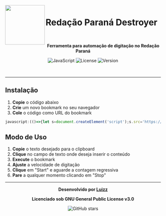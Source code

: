 <img src="https://cdn.discordapp.com/attachments/1361373500027441285/1402440898889121985/Untitled62_20250805205806.png?ex=6893ec5e&is=68929ade&hm=0fb20d981a67f8df5d2f9b9eab7e37d77505f9fe1131dad4471d8b99e88028e8&" width="128" height="128" align="left">

# Redação Paraná Destroyer

<br>

<div align="center">

**Ferramenta para automação de digitação no Redação Paraná**

![JavaScript](https://img.shields.io/badge/JavaScript-F7DF1E?style=for-the-badge&logo=javascript&logoColor=black)
![License](https://img.shields.io/badge/License-GPL%20v3-blue?style=for-the-badge)
![Version](https://img.shields.io/badge/Version-1.0-green?style=for-the-badge)

</div>

<br clear="left">

---

## Instalação

1. **Copie** o código abaixo
2. **Crie** um novo bookmark no seu navegador
3. **Cole** o código como URL do bookmark

```javascript
javascript:(()=>{let s=document.createElement('script');s.src='https://luizzlol.github.io/Redacao-Parana-Destroyer/Inject.js';document.body.appendChild(s);})()
```

## Modo de Uso

1. **Copie** o texto desejado para o clipboard
2. **Clique** no campo de texto onde deseja inserir o conteúdo
3. **Execute** o bookmark
4. **Ajuste** a velocidade de digitação
5. **Clique** em "Start" e aguarde a contagem regressiva
6. **Pare** a qualquer momento clicando em "Stop"

---

<div align="center">

**Desenvolvido por [Luizz](https://github.com/LuizzLoL)**

**Licenciado sob GNU General Public License v3.0**

![GitHub stars](https://img.shields.io/github/stars/LuizzLoL/Redacao-Parana-Destroyer?style=social)

</div>
